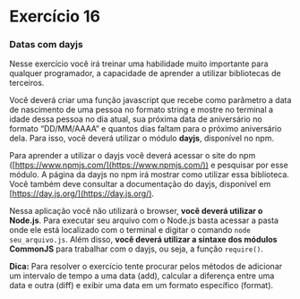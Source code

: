 # Exercício 16

### Datas com dayjs

Nesse exercício você irá treinar uma habilidade muito importante para qualquer programador, a capacidade de aprender a utilizar bibliotecas de terceiros.

Você deverá criar uma função javascript que recebe como parâmetro a data de nascimento de uma pessoa no formato string e mostre no terminal a idade dessa pessoa no dia atual, sua próxima data de aniversário no formato “DD/MM/AAAA” e quantos dias faltam para o próximo aniversário dela. Para isso, você deverá utilizar o módulo **dayjs**, disponível no npm.

Para aprender a utilizar o dayjs você deverá acessar o site do npm ([https://www.npmjs.com/](https://www.npmjs.com/)) e pesquisar por esse módulo. A página da dayjs no npm irá mostrar como utilizar essa biblioteca. Você também deve consultar a documentação do dayjs, disponível em [https://day.js.org/](https://day.js.org/).

Nessa aplicação você não utilizará o browser, **você deverá utilizar o Node.js**. Para executar seu arquivo com o Node.js basta acessar a pasta onde ele está localizado com o terminal e digitar o comando `node seu_arquivo.js`. Além disso, **você deverá utilizar a sintaxe dos módulos CommonJS** para trabalhar com o dayjs, ou seja, a função `require()`.

**Dica:** Para resolver o exercício tente procurar pelos métodos de adicionar um intervalo de tempo a uma data (add), calcular a diferença entre uma data e outra (diff) e exibir uma data em um formato específico (format).